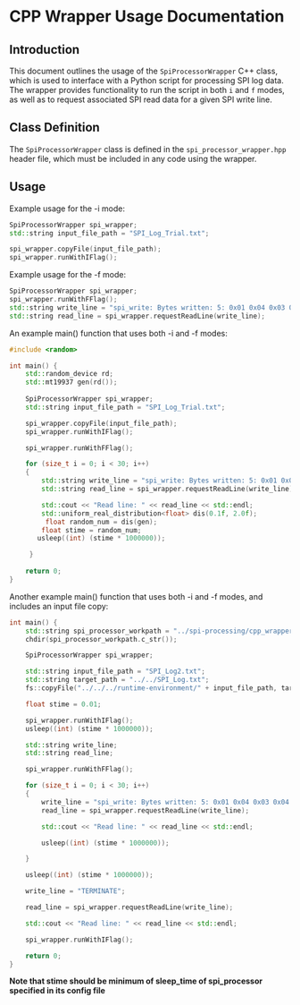 # CPP Wrapper Usage Documentation

## Introduction

This document outlines the usage of the `SpiProcessorWrapper` C++ class, which is used to interface with a Python script for processing SPI log data. The wrapper provides functionality to run the script in both `i` and `f` modes, as well as to request associated SPI read data for a given SPI write line.

## Class Definition

The `SpiProcessorWrapper` class is defined in the `spi_processor_wrapper.hpp` header file, which must be included in any code using the wrapper.

## Usage

Example usage for the -i mode:
```c++
SpiProcessorWrapper spi_wrapper;
std::string input_file_path = "SPI_Log_Trial.txt";

spi_wrapper.copyFile(input_file_path);
spi_wrapper.runWithIFlag();
```

Example usage for the -f mode:
```c++
SpiProcessorWrapper spi_wrapper;
spi_wrapper.runWithFFlag();
std::string write_line = "spi_write: Bytes written: 5: 0x01 0x04 0x03 0x04 0x00";
std::string read_line = spi_wrapper.requestReadLine(write_line);
```

An example main() function that uses both -i and -f modes:
```c++
#include <random>

int main() {
    std::random_device rd;
    std::mt19937 gen(rd());
    
    SpiProcessorWrapper spi_wrapper;
    std::string input_file_path = "SPI_Log_Trial.txt";

    spi_wrapper.copyFile(input_file_path);
    spi_wrapper.runWithIFlag();

    spi_wrapper.runWithFFlag();

    for (size_t i = 0; i < 30; i++)
    {
        std::string write_line = "spi_write: Bytes written: 5: 0x01 0x04 0x03 0x04 0x00";
        std::string read_line = spi_wrapper.requestReadLine(write_line);

        std::cout << "Read line: " << read_line << std::endl;
        std::uniform_real_distribution<float> dis(0.1f, 2.0f);
         float random_num = dis(gen);
        float stime = random_num;
       usleep((int) (stime * 1000000));

     }
    
    return 0;
}
```

Another example main() function that uses both -i and -f modes, and includes an input file copy:

```c++
int main() {
    std::string spi_processor_workpath = "../spi-processing/cpp_wrapper/src";
    chdir(spi_processor_workpath.c_str());

    SpiProcessorWrapper spi_wrapper;

    std::string input_file_path = "SPI_Log2.txt";
    std::string target_path = "../../SPI_Log.txt";
    fs::copyFile("../../../runtime-environment/" + input_file_path, target_path, fs::copy_options::overwrite_existing);

    float stime = 0.01;

    spi_wrapper.runWithIFlag();
    usleep((int) (stime * 1000000));

    std::string write_line;
    std::string read_line;

    spi_wrapper.runWithFFlag();

    for (size_t i = 0; i < 30; i++)
    {
        write_line = "spi_write: Bytes written: 5: 0x01 0x04 0x03 0x04 0x00";
        read_line = spi_wrapper.requestReadLine(write_line);

        std::cout << "Read line: " << read_line << std::endl;

        usleep((int) (stime * 1000000));

    }

    usleep((int) (stime * 1000000));

    write_line = "TERMINATE";

    read_line = spi_wrapper.requestReadLine(write_line);

    std::cout << "Read line: " << read_line << std::endl;

    spi_wrapper.runWithIFlag();

    return 0;
}
```

**Note that stime should be minimum of sleep_time of spi_processor specified in its config file**